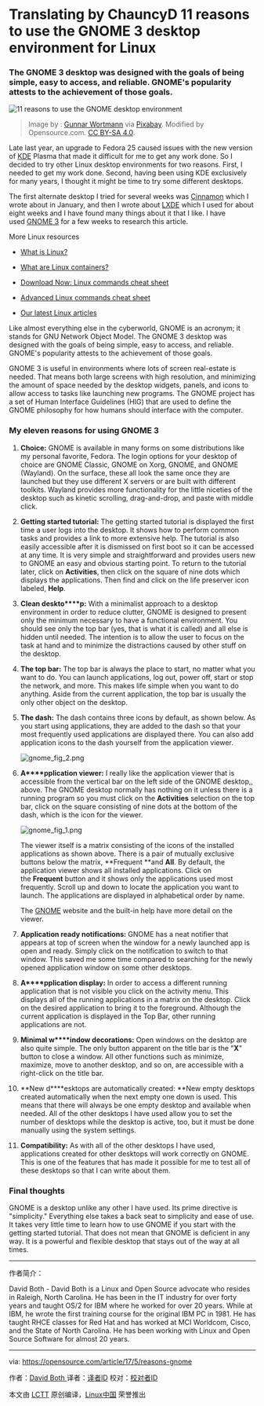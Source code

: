 Translating by ChauncyD
11 reasons to use the GNOME 3 desktop environment for Linux
============================================================

### The GNOME 3 desktop was designed with the goals of being simple, easy to access, and reliable. GNOME's popularity attests to the achievement of those goals.


![11 reasons to use the GNOME desktop environment](https://opensource.com/sites/default/files/styles/image-full-size/public/images/life/custom_gnomes.png?itok=hcRSdpXM "11 reasons to use the GNOME desktop environment")
>Image by : [Gunnar Wortmann][8] via [Pixabay][9]. Modified by Opensource.com. [CC BY-SA 4.0][10].

Late last year, an upgrade to Fedora 25 caused issues with the new version of [KDE][11] Plasma that made it difficult for me to get any work done. So I decided to try other Linux desktop environments for two reasons. First, I needed to get my work done. Second, having been using KDE exclusively for many years, I thought it might be time to try some different desktops.

The first alternate desktop I tried for several weeks was [Cinnamon][12] which I wrote about in January, and then I wrote about [LXDE][13] which I used for about eight weeks and I have found many things about it that I like. I have used [GNOME 3][14] for a few weeks to research this article.

More Linux resources

*   [What is Linux?][1]

*   [What are Linux containers?][2]

*   [Download Now: Linux commands cheat sheet][3]

*   [Advanced Linux commands cheat sheet][4]

*   [Our latest Linux articles][5]

Like almost everything else in the cyberworld, GNOME is an acronym; it stands for GNU Network Object Model. The GNOME 3 desktop was designed with the goals of being simple, easy to access, and reliable. GNOME's popularity attests to the achievement of those goals.

GNOME 3 is useful in environments where lots of screen real-estate is needed. That means both large screens with high resolution, and minimizing the amount of space needed by the desktop widgets, panels, and icons to allow access to tasks like launching new programs. The GNOME project has a set of Human Interface Guidelines (HIG) that are used to define the GNOME philosophy for how humans should interface with the computer.

### My eleven reasons for using GNOME 3

1.  **Choice:** GNOME is available in many forms on some distributions like my personal favorite, Fedora. The login options for your desktop of choice are GNOME Classic, GNOME on Xorg, GNOME, and GNOME (Wayland). On the surface, these all look the same once they are launched but they use different X servers or are built with different toolkits. Wayland provides more functionality for the little niceties of the desktop such as kinetic scrolling, drag-and-drop, and paste with middle click.

2.  **Getting started tutorial:** The getting started tutorial is displayed the first time a user logs into the desktop. It shows how to perform common tasks and provides a link to more extensive help. The tutorial is also easily accessible after it is dismissed on first boot so it can be accessed at any time. It is very simple and straightforward and provides users new to GNOME an easy and obvious starting point. To return to the tutorial later, click on **Activities**, then click on the square of nine dots which displays the applications. Then find and click on the life preserver icon labeled, **Help**.

3.  **Clean deskto****p:** With a minimalist approach to a desktop environment in order to reduce clutter, GNOME is designed to present only the minimum necessary to have a functional environment. You should see only the top bar (yes, that is what it is called) and all else is hidden until needed. The intention is to allow the user to focus on the task at hand and to minimize the distractions caused by other stuff on the desktop.

4.  **The top bar:** The top bar is always the place to start, no matter what you want to do. You can launch applications, log out, power off, start or stop the network, and more. This makes life simple when you want to do anything. Aside from the current application, the top bar is usually the only other object on the desktop.

5.  **The dash:** The dash contains three icons by default, as shown below. As you start using applications, they are added to the dash so that your most frequently used applications are displayed there. You can also add application icons to the dash yourself from the application viewer.

    ![gnome_fig_2.png](https://opensource.com/sites/default/files/images/life-uploads/gnome_fig_2.png)

6.  **A****pplication ****v****iewer:** I really like the application viewer that is accessible from the vertical bar on the left side of the GNOME desktop,, above. The GNOME desktop normally has nothing on it unless there is a running program so you must click on the **Activities** selection on the top bar, click on the square consisting of nine dots at the bottom of the dash, which is the icon for the viewer.

    ![gnome_fig_1.png](https://opensource.com/sites/default/files/images/life-uploads/gnome_fig_1.png)

    The viewer itself is a matrix consisting of the icons of the installed applications as shown above. There is a pair of mutually exclusive buttons below the matrix, **Frequent **and **All**. By default, the application viewer shows all installed applications. Click on the **Frequent** button and it shows only the applications used most frequently. Scroll up and down to locate the application you want to launch. The applications are displayed in alphabetical order by name.

    The [GNOME][6] website and the built-in help have more detail on the viewer.

7.  **Application ready n****otification****s:** GNOME has a neat notifier that appears at top of screen when the window for a newly launched app is open and ready. Simply click on the notification to switch to that window. This saved me some time compared to searching for the newly opened application window on some other desktops.

8.  **A****pplication ****display****:** In order to access a different running application that is not visible you click on the activity menu. This displays all of the running applications in a matrix on the desktop. Click on the desired application to bring it to the foreground. Although the current application is displayed in the Top Bar, other running applications are not.

9.  **Minimal w****indow decorations:** Open windows on the desktop are also quite simple. The only button apparent on the title bar is the "**X**" button to close a window. All other functions such as minimize, maximize, move to another desktop, and so on, are accessible with a right-click on the title bar.

10.  **New d****esktops are automatically created: **New empty desktops created automatically when the next empty one down is used. This means that there will always be one empty desktop and available when needed. All of the other desktops I have used allow you to set the number of desktops while the desktop is active, too, but it must be done manually using the system settings.

11.  **Compatibility:** As with all of the other desktops I have used, applications created for other desktops will work correctly on GNOME. This is one of the features that has made it possible for me to test all of these desktops so that I can write about them.

### Final thoughts

GNOME is a desktop unlike any other I have used. Its prime directive is "simplicity." Everything else takes a back seat to simplicity and ease of use. It takes very little time to learn how to use GNOME if you start with the getting started tutorial. That does not mean that GNOME is deficient in any way. It is a powerful and flexible desktop that stays out of the way at all times.

--------------------------------------------------------------------------------

作者简介：

David Both - David Both is a Linux and Open Source advocate who resides in Raleigh, North Carolina. He has been in the IT industry for over forty years and taught OS/2 for IBM where he worked for over 20 years. While at IBM, he wrote the first training course for the original IBM PC in 1981. He has taught RHCE classes for Red Hat and has worked at MCI Worldcom, Cisco, and the State of North Carolina. He has been working with Linux and Open Source Software for almost 20 years. 

---------------

via: https://opensource.com/article/17/5/reasons-gnome

作者：[David Both ][a]
译者：[译者ID](https://github.com/译者ID)
校对：[校对者ID](https://github.com/校对者ID)

本文由 [LCTT](https://github.com/LCTT/TranslateProject) 原创编译，[Linux中国](https://linux.cn/) 荣誉推出

[a]:https://opensource.com/users/dboth
[1]:https://opensource.com/resources/what-is-linux?src=linux_resource_menu
[2]:https://opensource.com/resources/what-are-linux-containers?src=linux_resource_menu
[3]:https://developers.redhat.com/promotions/linux-cheatsheet/?intcmp=7016000000127cYAAQ
[4]:https://developers.redhat.com/cheat-sheet/advanced-linux-commands-cheatsheet?src=linux_resource_menu&intcmp=7016000000127cYAAQ
[5]:https://opensource.com/tags/linux?src=linux_resource_menu
[6]:https://www.gnome.org/gnome-3/
[7]:https://opensource.com/article/17/5/reasons-gnome?rate=MbGLV210A21ONuGAP8_Qa4REL7cKFvcllqUddib0qMs
[8]:https://pixabay.com/en/users/karpartenhund-3077375/
[9]:https://pixabay.com/en/garden-gnome-black-and-white-f%C3%B6hr-1584401/
[10]:https://creativecommons.org/licenses/by-sa/4.0/
[11]:https://opensource.com/life/15/4/9-reasons-to-use-kde
[12]:https://opensource.com/article/17/1/cinnamon-desktop-environment
[13]:https://opensource.com/article/17/3/8-reasons-use-lxde
[14]:https://www.gnome.org/gnome-3/
[15]:https://opensource.com/user/14106/feed
[16]:https://opensource.com/article/17/5/reasons-gnome#comments
[17]:https://opensource.com/users/dboth
